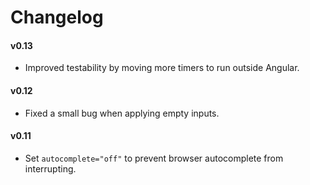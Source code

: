 # Changelog

#### v0.13

- Improved testability by moving more timers to run outside Angular.

#### v0.12

- Fixed a small bug when applying empty inputs.

#### v0.11

- Set `autocomplete="off"` to prevent browser autocomplete from interrupting.
